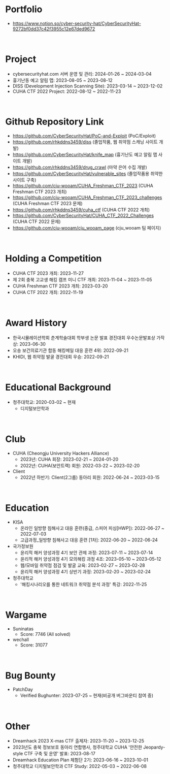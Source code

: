 # Portfolio

- https://www.notion.so/cyber-security-hat/CyberSecurityHat-9272bf0dd37c42f3955c12e67ded9672

<br>

# Project

- cybersecurityhat.com 서버 운영 및 관리: 2024-01-26 ~ 2024-03-04
- 흉기난동 예고 알림 맵: 2023-08-05 ~ 2023-08-12
- DISS (Development Injection Scanning Site): 2023-03-14 ~ 2023-12-02
- CUHA CTF 2022 Project: 2022-08-12 ~ 2022-11-23

<br>

# Github Repository Link
- https://github.com/CyberSecurityHat/PoC-and-Exploit (PoC/Exploit)
- https://github.com/rhkddns3459/diss (졸업작품, 웹 취약점 스캐닝 사이트 개발)
- https://github.com/CyberSecurityHat/knife_map (흉기난도 예고 알림 맵 사이트 개발)
- https://github.com/rhkddns3459/drug_crawl (마약 은어 수집 개발)
- https://github.com/CyberSecurityHat/vulnerable_sites (졸업작품용 취약한 사이트 구축)
- https://github.com/cju-wooam/CUHA_Freshman_CTF_2023 (CUHA Freshman CTF 2023 개최)
- https://github.com/cju-wooam/CUHA_Freshman_CTF_2023_challenges (CUHA Freshman CTF 2023 문제)
- https://github.com/rhkddns3459/cuha_ctf (CUHA CTF 2022 개최)
- https://github.com/CyberSecurityHat/CUHA_CTF_2022_Challenges (CUHA CTF 2022 문제)
- https://github.com/cju-wooam/cju_wooam_page (cju_wooam 팀 페이지)

<br>

# Holding a Competition

- CUHA CTF 2023 개최: 2023-11-27
- 제 2회 충북 고교생 해킹 캠프 미니 CTF 개최: 2023-11-04 ~ 2023-11-05
- CUHA Freshman CTF 2023 개최: 2023-03-20
- CUHA CTF 2022 개최: 2022-11-19




<br>

# Award History

- 한국시뮬레이션학회 춘계학술대회 학부생 논문 발표 경진대회 우수논문발표상 가작상: 2023-06-30
- 오송 보건의료기관 합동 해킹메일 대응 훈련 4위: 2022-09-21
- KHIDI, 웹 취약점 발굴 경진대회 우승: 2022-09-21



<br>

# Educational Background

- 청주대학교: 2020-03-02 ~ 현재
  - 디지털보안학과

<br>

# Club

- CUHA (Cheongju University Hackers Alliance)
  - 2023년: CUHA 회장: 2023-02-21 ~ 2024-01-20
  - 2022년: CUHA(보안트랙) 회원: 2022-03-22 ~ 2023-02-20
- Client
  - 2022년 하반기: Client(2그룹) 동아리 회원: 2022-06-24 ~ 2023-03-15

<br>

# Education

- KISA
  - 온라인 일방향 침해사고 대응 훈련(중급, 스피어 피싱\[HWP]): 2022-06-27 ~ 2022-07-03
  - 고급과정_일방향 침해사고 대응 훈련 \[1차]: 2022-06-20 ~ 2022-06-24
- 국가정보원
  - 윤리적 해커 양성과정 4기 보안 관제 과정: 2023-07-11 ~ 2023-07-14
  - 윤리적 해커 양성과정 4기 모의해킹 과정 4조: 2023-05-10 ~ 2023-05-12
  - 웹/모바일 취약점 점검 및 발굴 교육: 2023-02-27 ~ 2023-02-28
  - 윤리적 해커 양성과정 4기 상반기 과정: 2023-02-20 ~ 2023-02-24
- 청주대학교
  - '해킹시나리오를 통한 네트워크 취약점 분석 과정' 특강: 2022-11-25

<br>

# Wargame

- Suninatas
  - Score: 7746 (All solved)
- wechall
  - Score: 31077

<br>

# Bug Bounty
- PatchDay
  - Verified Bughunter: 2023-07-25 ~ 현재(비공개 버그바운티 참여 중)

<br>

# Other
- Dreamhack 2023 X-mas CTF 출제자: 2023-11-20 ~ 2023-12-25
- 2023년도 충북 정보보호 동아리 연합행사, 청주대학교 CUHA '안전한 Jeopardy-style CTF 구축 및 운영' 발표: 2023-08-17
- Dreamhack Education Plan 체험단 2기: 2023-06-16 ~ 2023-10-01
- 청주대학교 디지털보안학과 CTF Study: 2022-05-03 ~ 2022-06-08
